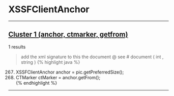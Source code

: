 # XSSFClientAnchor

***

## [Cluster 1 (anchor, ctmarker, getfrom)](./1)
1 results
> add the xml signature to this the document @ see # document ( int , string ) 
{% highlight java %}
267. XSSFClientAnchor anchor = pic.getPreferredSize();  
268. CTMarker ctMarker = anchor.getFrom();  
{% endhighlight %}

***

